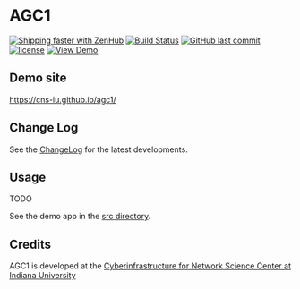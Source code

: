# AGC1

[![Shipping faster with ZenHub](https://raw.githubusercontent.com/ZenHubIO/support/master/zenhub-badge.png)](https://app.zenhub.com/workspace/o/cns-iu/agc1)
[![Build Status](https://travis-ci.com/cns-iu/agc1.svg?branch=master)](https://travis-ci.com/cns-iu/agc1)
[![GitHub last commit](https://img.shields.io/github/last-commit/cns-iu/agc1.svg)](https://github.com/cns-iu/agc1/commits/master)
[![license](https://img.shields.io/github/license/mashape/apistatus.svg)](LICENSE)
[![View Demo](https://img.shields.io/badge/demo-online-brightgreen.svg)](https://cns-iu.github.io/agc1)

## Demo site

<https://cns-iu.github.io/agc1/>

## Change Log

See the [ChangeLog](CHANGELOG.md) for the latest developments.

## Usage

TODO

See the demo app in the [src directory](https://github.com/cns-iu/agc1/tree/develop/src/app).

## Credits

AGC1 is developed at the [Cyberinfrastructure for Network Science Center at Indiana University](http://cns.iu.edu/)
